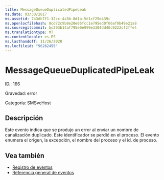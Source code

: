 ```yaml
---
title: MessageQueueDuplicatedPipeLeak
ms.date: 03/30/2017
ms.assetid: 743db7f1-32cc-4a3b-8d1a-5d1cf25e439c
ms.openlocfilehash: 8cd72c9b8e20e65fcc1e795ed0f06af0b49e21a8
ms.sourcegitcommit: bc293b14af795e0e999e3304dd40c0222cf2ffe4
ms.translationtype: MT
ms.contentlocale: es-ES
ms.lasthandoff: 11/26/2020
ms.locfileid: "96262455"
---
```

# <a name="messagequeueduplicatedpipeleak"></a>MessageQueueDuplicatedPipeLeak

ID.: 166  
  
 Gravedad: error  
  
 Categoría: SMSvcHost  
  
## <a name="description"></a>Descripción  

 Este evento indica que se produjo un error al enviar un nombre de canalización duplicado. Este identificador se perdió en el proceso. El evento enumera el origen, la excepción, el nombre del proceso y el id. de proceso.  
  
## <a name="see-also"></a>Vea también

- [Registro de eventos](index.md)
- [Referencia general de eventos](events-general-reference.md)
